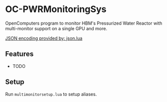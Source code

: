 # OC-PWRMonitoringSys
OpenComputers program to monitor HBM's Pressurized Water Reactor with multi-monitor support on a single GPU and more.

[JSON encoding provided by: json.lua](https://github.com/rxi/json.lua)

## Features
- TODO

## Setup
Run `multimonitorsetup.lua` to setup aliases.
